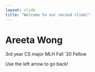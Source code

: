 ```yaml
---
layout: slide
title: "Welcome to our second slide!"
---
```

# Areeta Wong
3rd year CS major
MLH Fall '20 Fellow

Use the left arrow to go back!
